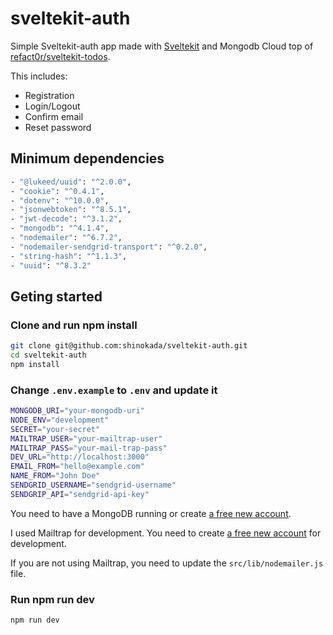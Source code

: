 # sveltekit-auth

Simple Sveltekit-auth app made with [Sveltekit](https://kit.svelte.dev/) and Mongodb Cloud top of [refact0r/sveltekit-todos](https://github.com/refact0r/sveltekit-todos).

This includes:

- Registration
- Login/Logout
- Confirm email
- Reset password

## Minimum dependencies

```sh
- "@lukeed/uuid": "^2.0.0",
- "cookie": "^0.4.1",
- "dotenv": "^10.0.0",
- "jsonwebtoken": "^8.5.1",
- "jwt-decode": "^3.1.2",
- "mongodb": "^4.1.4",
- "nodemailer": "^6.7.2",
- "nodemailer-sendgrid-transport": "^0.2.0",
- "string-hash": "^1.1.3",
- "uuid": "^8.3.2"
```

## Geting started

### Clone and run npm install

```sh
git clone git@github.com:shinokada/sveltekit-auth.git
cd sveltekit-auth
npm install
```

### Change `.env.example` to `.env` and update it

```sh
MONGODB_URI="your-mongodb-uri"
NODE_ENV="development"
SECRET="your-secret"
MAILTRAP_USER="your-mailtrap-user"
MAILTRAP_PASS="your-mail-trap-pass"
DEV_URL="http://localhost:3000"
EMAIL_FROM="hello@example.com"
NAME_FROM="John Doe"
SENDGRID_USERNAME="sendgrid-username"
SENDGRIP_API="sendgrid-api-key"
```

You need to have a MongoDB running or create [a free new account](https://account.mongodb.com/account/login).

I used Mailtrap for development. You need to create [a free new account](https://mailtrap.io/) for development.

If you are not using Mailtrap, you need to update the `src/lib/nodemailer.js` file.

### Run npm run dev

```sh
npm run dev
```
